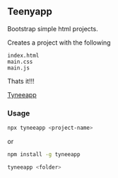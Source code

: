 ## Teenyapp

Bootstrap simple html projects.

Creates a project with the following
```
index.html
main.css
main.js
```
Thats it!!!

[Tyneeapp](https://www.npmjs.com/package/teeny)

### Usage
```bash
npx tyneeapp <project-name>
```
or

```bash
npm install -g tyneeapp

tyneeapp <folder>
```
